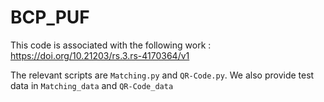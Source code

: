 # BCP_PUF

This code is associated with the following work : https://doi.org/10.21203/rs.3.rs-4170364/v1

The relevant scripts are `Matching.py` and `QR-Code.py`. 
We also provide test data in `Matching_data` and `QR-Code_data` 

